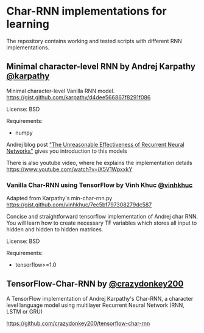 # Char-RNN implementations for learning
The repository contains working and tested scripts with different RNN implementations. 

## Minimal character-level RNN by Andrej Karpathy [@karpathy](https://github.com/karpathy)
Minimal character-level Vanilla RNN model. 
https://gist.github.com/karpathy/d4dee566867f8291f086

License: BSD

Requirements: 
* numpy


Andrej blog post ["The Unreasonable Effectiveness of Recurrent Neural Networks"](http://karpathy.github.io/2015/05/21/rnn-effectiveness/) gives you introduction to this models

There is also youtube video, where he explains the implementation details
https://www.youtube.com/watch?v=iX5V1WpxxkY

### Vanilla Char-RNN using TensorFlow by Vinh Khuc [@vinhkhuc](https://github.com/vinhkhuc)

Adapted from Karpathy's min-char-rnn.py https://gist.github.com/vinhkhuc/7ec5bf797308279dc587

Concise and straightforward tensorflow implementation of Andrej char RNN. You will learn how to create necessary TF variables which stores all input to hidden and hidden to hidden matrices.

License: BSD

Requirements: 
* tensorflow>=1.0

## TensorFlow-Char-RNN by [@crazydonkey200](https://github.com/crazydonkey200)

A TensorFlow implementation of Andrej Karpathy's Char-RNN, a character level language model using multilayer Recurrent Neural Network (RNN, LSTM or GRU)

https://github.com/crazydonkey200/tensorflow-char-rnn
